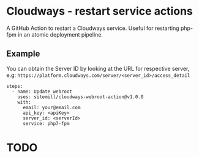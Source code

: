 # Cloudways - restart service actions
A GitHub Action to restart a Cloudways service. Useful for restarting php-fpm in an atomic deployment pipeline.

## Example

You can obtain the Server ID by looking at the URL for respective server, e.g: `https://platform.cloudways.com/server/<server_id>/access_detail`

```
steps:
  - name: Update webroot
    uses: sitemill/cloudways-webroot-action@v1.0.0
    with:
      email: your@email.com
      api_key: <apiKey>
      server_id: <serverId>
      service: php7-fpm
```

# TODO
